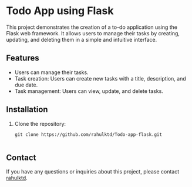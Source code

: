 # Todo App using Flask

This project demonstrates the creation of a to-do application using the Flask web framework. It allows users to manage their tasks by creating, updating, and deleting them in a simple and intuitive interface.

## Features

- Users can manage their tasks.
- Task creation: Users can create new tasks with a title, description, and due date.
- Task management: Users can view, update, and delete tasks.

## Installation

1. Clone the repository:

   ```shell
   git clone https://github.com/rahulktd/Todo-app-flask.git
   

## Contact

If you have any questions or inquiries about this project, please contact [rahulktd](https://github.com/rahulktd/).
